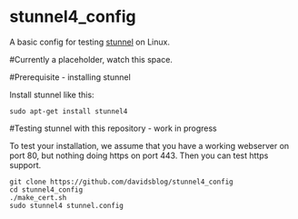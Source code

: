 # stunnel4_config

A basic config for testing [stunnel](https://www.stunnel.org/index.html) on Linux.

#Currently a placeholder, watch this space.

#Prerequisite - installing stunnel

Install stunnel like this:

`sudo apt-get install stunnel4`

#Testing stunnel with this repository - work in progress

To test your installation, we assume that you have a working webserver on port 80, but nothing doing https on port 443.  Then you can test https support.

    git clone https://github.com/davidsblog/stunnel4_config
    cd stunnel4_config
    ./make_cert.sh
    sudo stunnel4 stunnel.config

